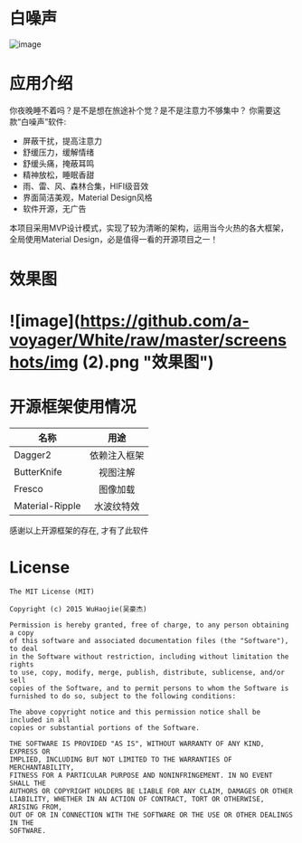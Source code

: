 # 白噪声
![image](https://github.com/a-voyager/White/raw/master/screenshots/icon_512_512.png "效果图")

# 应用介绍
 你夜晚睡不着吗？是不是想在旅途补个觉？是不是注意力不够集中？
 你需要这款“白噪声”软件:
 * 屏蔽干扰，提高注意力
 * 舒缓压力，缓解情绪
 * 舒缓头痛，掩蔽耳鸣
 * 精神放松，睡眠香甜
 * 雨、雷、风、森林合集，HIFI级音效
 * 界面简洁美观，Material Design风格
 * 软件开源，无广告

本项目采用MVP设计模式，实现了较为清晰的架构，运用当今火热的各大框架，全局使用Material Design，必是值得一看的开源项目之一！

# 效果图

# ![image](https://github.com/a-voyager/White/raw/master/screenshots/img (2).png "效果图")



# 开源框架使用情况

|    名称       |  用途         |
| ------------- |:-------------:|
| Dagger2       | 依赖注入框架  |
| ButterKnife   |  视图注解     |
| Fresco        | 图像加载      |
|Material-Ripple| 水波纹特效    |

感谢以上开源框架的存在, 才有了此软件

# License
    The MIT License (MIT)

    Copyright (c) 2015 WuHaojie(吴豪杰)

    Permission is hereby granted, free of charge, to any person obtaining a copy
    of this software and associated documentation files (the "Software"), to deal
    in the Software without restriction, including without limitation the rights
    to use, copy, modify, merge, publish, distribute, sublicense, and/or sell
    copies of the Software, and to permit persons to whom the Software is
    furnished to do so, subject to the following conditions:

    The above copyright notice and this permission notice shall be included in all
    copies or substantial portions of the Software.

    THE SOFTWARE IS PROVIDED "AS IS", WITHOUT WARRANTY OF ANY KIND, EXPRESS OR
    IMPLIED, INCLUDING BUT NOT LIMITED TO THE WARRANTIES OF MERCHANTABILITY,
    FITNESS FOR A PARTICULAR PURPOSE AND NONINFRINGEMENT. IN NO EVENT SHALL THE
    AUTHORS OR COPYRIGHT HOLDERS BE LIABLE FOR ANY CLAIM, DAMAGES OR OTHER
    LIABILITY, WHETHER IN AN ACTION OF CONTRACT, TORT OR OTHERWISE, ARISING FROM,
    OUT OF OR IN CONNECTION WITH THE SOFTWARE OR THE USE OR OTHER DEALINGS IN THE
    SOFTWARE.

